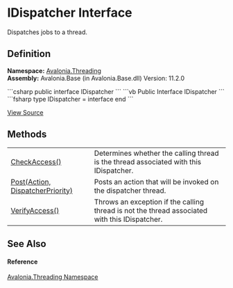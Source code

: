 # IDispatcher Interface


Dispatches jobs to a thread.



## Definition
**Namespace:** <a href="N_Avalonia_Threading">Avalonia.Threading</a>  
**Assembly:** Avalonia.Base (in Avalonia.Base.dll) Version: 11.2.0

<Tabs groupId="api-code-preview">
<TabItem value="csharp" label="C#">
```csharp
public interface IDispatcher
```
</TabItem>
<TabItem value="vb" label="VB">
```vb
Public Interface IDispatcher
```
</TabItem>
<TabItem value="fsharp" label="F#">
```fsharp
type IDispatcher = interface end
```
</TabItem>
</Tabs>



<a href="https://github.com/AvaloniaUI/Avalonia/tree/master/src/Avalonia.Base/Threading/IDispatcher.cs" title="View the source code">View Source</a>



## Methods
<table>
<tr>
<td><a href="M_Avalonia_Threading_IDispatcher_CheckAccess">CheckAccess()</a></td>
<td>Determines whether the calling thread is the thread associated with this IDispatcher.</td>
</tr>
<tr>
<td><a href="M_Avalonia_Threading_IDispatcher_Post">Post(Action, DispatcherPriority)</a></td>
<td>Posts an action that will be invoked on the dispatcher thread.</td>
</tr>
<tr>
<td><a href="M_Avalonia_Threading_IDispatcher_VerifyAccess">VerifyAccess()</a></td>
<td>Throws an exception if the calling thread is not the thread associated with this IDispatcher.</td>
</tr>
</table>

## See Also


#### Reference
<a href="N_Avalonia_Threading">Avalonia.Threading Namespace</a>  

